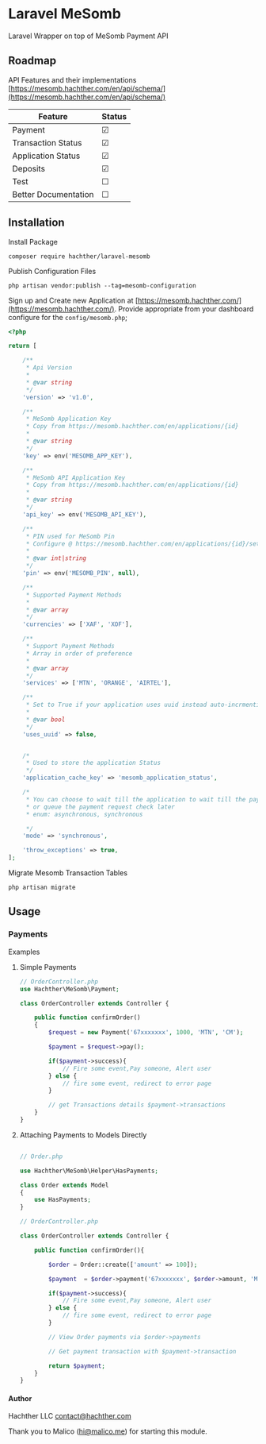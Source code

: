 # Laravel MeSomb

Laravel Wrapper on top of MeSomb Payment API

## Roadmap

API Features and their implementations [https://mesomb.hachther.com/en/api/schema/](https://mesomb.hachther.com/en/api/schema/)

| Feature              | Status  |
| -------------------- | ------- |
| Payment              | &#9745; |
| Transaction Status   | &#9745; |
| Application Status   | &#9745; |
| Deposits             | &#9745; |
| Test                 | &#9744; |
| Better Documentation | &#9744; |

## Installation

Install Package

```shell
composer require hachther/laravel-mesomb
```

Publish Configuration Files

```shell
php artisan vendor:publish --tag=mesomb-configuration
```

Sign up and Create new Application at [https://mesomb.hachther.com/](https://mesomb.hachther.com/). Provide appropriate from your dashboard configure for the `config/mesomb.php`;

```php
<?php

return [

    /**
     * Api Version
     *
     * @var string
     */
    'version' => 'v1.0',

    /**
     * MeSomb Application Key
     * Copy from https://mesomb.hachther.com/en/applications/{id}
     *
     * @var string
     */
    'key' => env('MESOMB_APP_KEY'),

    /**
     * MeSomb API Application Key
     * Copy from https://mesomb.hachther.com/en/applications/{id}
     *
     * @var string
     */
    'api_key' => env('MESOMB_API_KEY'),

    /**
     * PIN used for MeSomb Pin
     * Configure @ https://mesomb.hachther.com/en/applications/{id}/settings/setpin/
     *
     * @var int|string
     */
    'pin' => env('MESOMB_PIN', null),

    /**
     * Supported Payment Methods
     *
     * @var array
     */
    'currencies' => ['XAF', 'XOF'],

    /**
     * Support Payment Methods
     * Array in order of preference
     *
     * @var array
     */
    'services' => ['MTN', 'ORANGE', 'AIRTEL'],

    /**
     * Set to True if your application uses uuid instead auto-incrmenting ids
     *
     * @var bool
     */
    'uses_uuid' => false,


    /*
     * Used to store the application Status
     */
    'application_cache_key' => 'mesomb_application_status',

    /*
     * You can choose to wait till the application to wait till the payment is approved
     * or queue the payment request check later
     * enum: asynchronous, synchronous

     */
    'mode' => 'synchronous',

    'throw_exceptions' => true,
];

```

Migrate Mesomb Transaction Tables

```shell
php artisan migrate
```

## Usage

### Payments

Examples

1. Simple Payments

    ```php
    // OrderController.php
    use Hachther\MeSomb\Payment;

    class OrderController extends Controller {

        public function confirmOrder()
        {
            $request = new Payment('67xxxxxxx', 1000, 'MTN', 'CM');

            $payment = $request->pay();

            if($payment->success){
                // Fire some event,Pay someone, Alert user
            } else {
                // fire some event, redirect to error page
            }

            // get Transactions details $payment->transactions
        }
    }
    ```

2. Attaching Payments to Models Directly

    ```php

    // Order.php

    use Hachther\MeSomb\Helper\HasPayments;

    class Order extends Model
    {
        use HasPayments;
    }

    // OrderController.php

    class OrderController extends Controller {

        public function confirmOrder(){

            $order = Order::create(['amount' => 100]);

            $payment  = $order->payment('67xxxxxxx', $order->amount, 'MTN', 'CM')->pay();

            if($payment->success){
                // Fire some event,Pay someone, Alert user
            } else {
                // fire some event, redirect to error page
            }

            // View Order payments via $order->payments

            // Get payment transaction with $payment->transaction

            return $payment;
        }
    }
    ```

#### Author

Hachther LLC
[contact@hachther.com](contact@hachther.com)

Thank you to Malico ([hi@malico.me](hi@malico.me)) for starting this module.
